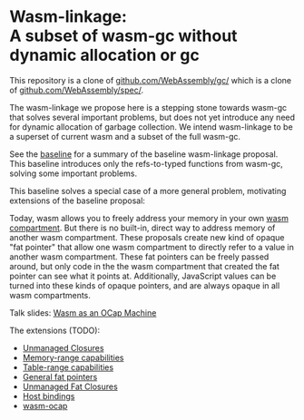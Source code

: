 # Wasm-linkage:<br>A subset of wasm-gc without dynamic allocation or gc

This repository is a clone of [github.com/WebAssembly/gc/](https://github.com/WebAssembly/gc/)
which is a clone of [github.com/WebAssembly/spec/](https://github.com/WebAssembly/spec/).

The wasm-linkage we propose here is a stepping stone towards wasm-gc that solves several important problems, but does not yet introduce any need for dynamic allocation of garbage collection. We intend wasm-linkage to be a superset of current wasm and a subset of the full wasm-gc.

See the [baseline](https://github.com/erights/wasm-linkage/blob/master/proposals/wasm-linkage/Baseline.md) for a summary of the baseline wasm-linkage proposal. This baseline introduces only the refs-to-typed functions from wasm-gc, solving some important problems.

This baseline solves a special case of a more general problem, motivating extensions of the baseline proposal:

Today, wasm allows you to freely address your memory in your own [wasm compartment](https://github.com/erights/wasm-linkage/blob/master/proposals/wasm-linkage/Baseline.md#instances-vs-compartments). But there is no built-in, direct way to address memory of another wasm compartment. These proposals create new kind of opaque "fat pointer" that allow one wasm compartment to directly refer to a value in another wasm compartment. These fat pointers can be freely passed around, but only code in the the wasm compartment that created the fat pointer can see what it points at. Additionally, JavaScript values can be turned into these kinds of opaque pointers, and are always opaque in all wasm compartments.

Talk slides: [Wasm as an OCap Machine](wasm-ocap.pdf)

The extensions (TODO):
   * [Unmanaged Closures](UnmanagedClosures.md)
   * [Memory-range capabilities](MemCaps.md)
   * [Table-range capabilities](TableCaps.md)
   * [General fat pointers](FatPointers.md)
   * [Unmanaged Fat Closures](UnmanagedFatClosures.md)
   * [Host bindings](HostBindings.md)
   * [wasm-ocap](WasmOCap.md)
